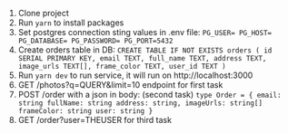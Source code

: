 1. Clone project
2. Run `yarn` to install packages
3. Set postgres connection sting values in .env file:
   `
    PG_USER=
    PG_HOST=
    PG_DATABASE=
    PG_PASSWORD=
    PG_PORT=5432
   `
4. Create orders table in DB:
   `
    CREATE TABLE IF NOT EXISTS orders (
        id SERIAL PRIMARY KEY,
        email TEXT,
        full_name TEXT,
        address TEXT,
        image_urls TEXT[],
        frame_color TEXT,
        user_id TEXT
    )
   `
5. Run `yarn dev` to run service, it will run on http://localhost:3000
6. GET /photos?q=QUERY&limit=10 endpoint for first task
7. POST /order with a json in body: (second task)
   `type Order = {
      email: string
      fullName: string
      address: string,
      imageUrls: string[]
      frameColor: string
      user: string
    }`
8. GET /order?user=THEUSER for third task